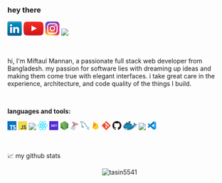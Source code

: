 ### hey there

[![LinkedIn](icons/linkedin.png)](https://www.linkedin.com/in/miftaul-mannan-tasin-566543107/)
[![YouTube](icons/youtube.png)](https://www.youtube.com/channel/UClvrUclYSGX_MZPOF6ySG6A)
[![Instagram](icons/instagram.png)](https://www.instagram.com/mm_tasin/)
![](https://visitor-badge.glitch.me/badge?page_id=tasin5541.tasin5541)

<br />

hi, I'm Miftaul Mannan, a passionate full stack web developer from Bangladesh. my passion for software lies with dreaming up ideas and making them come true with elegant interfaces. i take great care in the experience, architecture, and code quality of the things I build.

<br />

**languages and tools:**

<a href=""><img height="20" src="icons/typescript.png"></a>
<a href=""><img height="20" src="icons/javascript.png"></a>
<a href=""><img height="20" src="icons/cpp.png"></a>
<a href=""><img height="20" src="icons/react.png"></a>
<a href=""><img height="20" src="icons/dotnet.png"></a>
<a href=""><img height="20" src="icons/nodejs.png"></a>
<a href=""><img height="20" src="icons/sqlserver.png"></a>
<a href=""><img height="20" src="icons/mysql.png"></a>
<a href=""><img height="20" src="icons/firebase.png"></a>
<a href=""><img height="20" src="icons/git.png"></a>
<a href=""><img height="20" src="icons/github.png"></a>
<a href=""><img height="20" src="icons/docker.png"></a>
<a href=""><img height="20" src="icons/azure.png"></a>
<a href=""><img height="20" src="icons/vscode.png"></a>

<br />

📈 my github stats

<p align="center"> <img src="https://github-readme-stats.tasin5541.vercel.app/api?username=Tasin5541&show_icons=true&count_private=true&include_all_commits=true" alt="tasin5541" />
